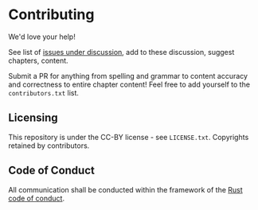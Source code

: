 # Contributing

We'd love your help!

See list of [issues under discussion](https://github.com/rust-hosted-langs/runtimes-WG/labels/book),
add to these discussion, suggest chapters, content.

Submit a PR for anything from spelling and grammar to content accuracy and
correctness to entire chapter content! Feel free to add yourself to the
`contributors.txt` list.

## Licensing

This repository is under the CC-BY license - see `LICENSE.txt`.
Copyrights retained by contributors.

## Code of Conduct

All communication shall be conducted within the framework of the
[Rust code of conduct](http://rust-lang.org/conduct.html).

